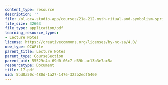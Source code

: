 ```yaml
---
content_type: resource
description: ''
file: /ol-ocw-studio-app/courses/21a-212-myth-ritual-and-symbolism-spring-2004/5bd0a50c480d1a271476322b2edf5460_l7.pdf
file_size: 32663
file_type: application/pdf
learning_resource_types:
- Lecture Notes
license: https://creativecommons.org/licenses/by-nc-sa/4.0/
ocw_type: OCWFile
parent_title: Lecture Notes
parent_type: CourseSection
parent_uid: 55529c4b-69d0-06c7-d69b-ac13b3e7ac5a
resourcetype: Document
title: l7.pdf
uid: 5bd0a50c-480d-1a27-1476-322b2edf5460
---
```

